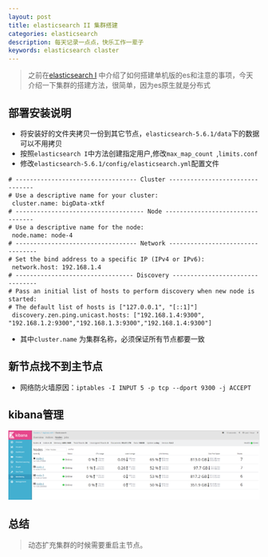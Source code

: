 ```yaml
---
layout: post
title: elasticsearch II 集群搭建
categories: elasticsearch
description: 每天记录一点点，快乐工作一辈子
keywords: elasticsearch claster
---
```


> 之前在[elasticsearch I](http://luming.men/2017/09/21/linux-elasticsearch-I/) 中介绍了如何搭建单机版的es和注意的事项，今天介绍一下集群的搭建方法，很简单，因为es原生就是分布式

## 部署安装说明

* 将安装好的文件夹拷贝一份到其它节点，`elasticsearch-5.6.1/data`下的数据可以不用拷贝
* 按照`elasticsearch I`中方法创建指定用户,修改`max_map_count `,`limits.conf`
* 修改`elasticsearch-5.6.1/config/elasticsearch.yml`配置文件

```shell
# ---------------------------------- Cluster --------------------------------
# Use a descriptive name for your cluster:
 cluster.name: bigData-xtkf
# ------------------------------------ Node ---------------------------------
# Use a descriptive name for the node:
 node.name: node-4
# ---------------------------------- Network ---------------------------------
# Set the bind address to a specific IP (IPv4 or IPv6):
 network.host: 192.168.1.4 
# --------------------------------- Discovery --------------------------------
# Pass an initial list of hosts to perform discovery when new node is started:
# The default list of hosts is ["127.0.0.1", "[::1]"]
 discovery.zen.ping.unicast.hosts: ["192.168.1.4:9300", "192.168.1.2:9300","192.168.1.3:9300","192.168.1.4:9300"]
```

* 其中`cluster.name` 为集群名称，必须保证所有节点都要一致

## 新节点找不到主节点

* 网络防火墙原因：`iptables -I INPUT 5 -p tcp --dport 9300 -j ACCEPT`

## kibana管理

![claster](/images/posts/elasticsearch/claster.png)

## 总结

> 动态扩充集群的时候需要重启主节点。
